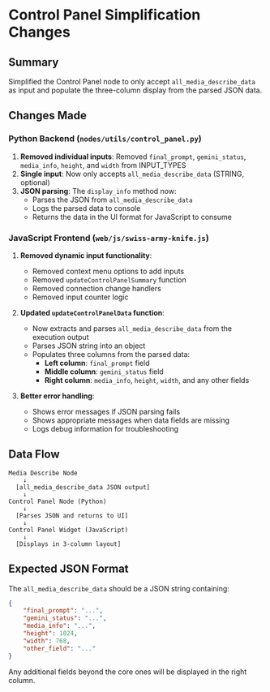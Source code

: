 # Control Panel Simplification Changes

## Summary

Simplified the Control Panel node to only accept `all_media_describe_data` as input and populate the three-column display from the parsed JSON data.

## Changes Made

### Python Backend (`nodes/utils/control_panel.py`)

1. **Removed individual inputs**: Removed `final_prompt`, `gemini_status`, `media_info`, `height`, and `width` from INPUT_TYPES
2. **Single input**: Now only accepts `all_media_describe_data` (STRING, optional)
3. **JSON parsing**: The `display_info` method now:
    - Parses the JSON from `all_media_describe_data`
    - Logs the parsed data to console
    - Returns the data in the UI format for JavaScript to consume

### JavaScript Frontend (`web/js/swiss-army-knife.js`)

1. **Removed dynamic input functionality**:
    - Removed context menu options to add inputs
    - Removed `updateControlPanelSummary` function
    - Removed connection change handlers
    - Removed input counter logic

2. **Updated `updateControlPanelData` function**:
    - Now extracts and parses `all_media_describe_data` from the execution output
    - Parses JSON string into an object
    - Populates three columns from the parsed data:
        - **Left column**: `final_prompt` field
        - **Middle column**: `gemini_status` field
        - **Right column**: `media_info`, `height`, `width`, and any other fields

3. **Better error handling**:
    - Shows error messages if JSON parsing fails
    - Shows appropriate messages when data fields are missing
    - Logs debug information for troubleshooting

## Data Flow

```
Media Describe Node
    ↓
  [all_media_describe_data JSON output]
    ↓
Control Panel Node (Python)
    ↓
  [Parses JSON and returns to UI]
    ↓
Control Panel Widget (JavaScript)
    ↓
  [Displays in 3-column layout]
```

## Expected JSON Format

The `all_media_describe_data` should be a JSON string containing:

```json
{
    "final_prompt": "...",
    "gemini_status": "...",
    "media_info": "...",
    "height": 1024,
    "width": 768,
    "other_field": "..."
}
```

Any additional fields beyond the core ones will be displayed in the right column.
